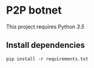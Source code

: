 # P2P botnet
This project requires Python *3.5*

## Install dependencies
```
pip install -r requirements.txt
```
